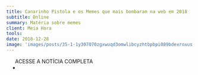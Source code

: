 ```yaml
---
title: Canarinho Pistola e os Memes que mais bombaram na web em 2018
subtitle: Online
summary: Matéria sobre memes
client: Meia Hora
tools: 
date: 2018-12-28
image: 'images/posts/35-1-1y307070zgxwuqd3omwlibcyzhtbpbpi089bdexroxus.png'
---
```




<div class="post__share"><ul class="share__list list-reset">ACESSE A NOTÍCIA COMPLETA<li class="share__item" style="margin-left: 10px"><a class="share__link share__facebook" style="background: #fa5657" href="https://meiahora.ig.com.br/geral/2018/12/5606265-canarinho-pistola-e-os-memes-que-mais-bombaram-na-web-em-2018.html 
onclick=window.open(this.href, 'pop-up', 'left=20,top=20,width=500,height=500,toolbar=1,resizable=0'); return false;" title="Link" rel="nofollow"><i class="fa-solid fa-link"></i></a></li></ul></div>
<!-- <div class="gallery-box"><div class="gallery"><img src="/clipping/images/example-1.jpg" loading="lazy" alt="Project"><img src="/clipping/images/example-2.jpg" loading="lazy" alt="Project"></div><em>Gallery / <a href="https://www.freepik.com/" target="_blank">Freepic</a></em></div> -->